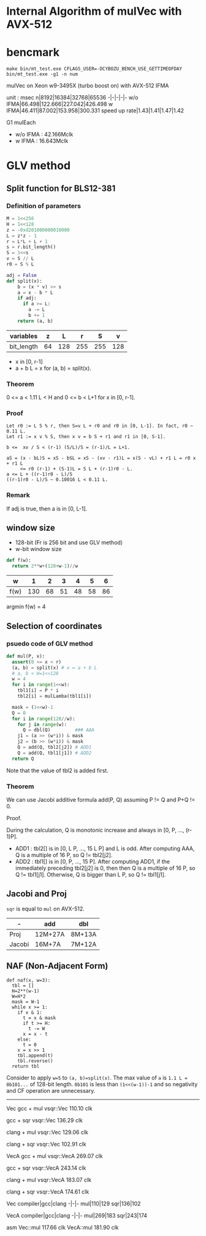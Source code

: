# Internal Algorithm of mulVec with AVX-512

# bencmark

```
make bin/mt_test.exe CFLAGS_USER=-DCYBOZU_BENCH_USE_GETTIMEOFDAY
bin/mt_test.exe -g1 -n num
```

mulVec on Xeon w9-3495X (turbo boost on) with AVX-512 IFMA

unit : msec
n|8192|16384|32768|65536
-|-|-|-|-
w/o IFMA|66.498|122.666|227.042|426.498
w IFMA|46.411|87.002|153.958|300.331
speed up rate|1.43|1.41|1.47|1.42

G1 mulEach
- w/o IFMA : 42.166Mclk
- w IFMA : 16.643Mclk

# GLV method

## Split function for BLS12-381

### Definition of parameters

```python
M = 1<<256
H = 1<<128
z = -0xd201000000010000
L = z*z - 1
r = L*L + L + 1
s = r.bit_length()
S = 1<<s
v = S // L
r0 = S % L

adj = False
def split(x):
    b = (x * v) >> s
    a = x - b * L
    if adj:
      if a >= L:
        a -= L
        b += 1
    return (a, b)
```

variables|z|L|r|S|v
-|-|-|-|-|-
bit_length|64|128|255|255|128

- x in [0, r-1]
- a + b L = x for (a, b) = split(x).

### Theorem
0 <= a < 1.11 L < H and 0 <= b < L+1 for x in [0, r-1].

### Proof

```
Let r0 := L S % r, then S=v L + r0 and r0 in [0, L-1]. In fact, r0 ~ 0.11 L.
Let r1 := x v % S, then x v = b S + r1 and r1 in [0, S-1].
```

```
b <=  xv / S < (r-1) (S/L)/S = (r-1)/L = L+1.
```

```
aS = (x - bL)S = xS - bSL = xS - (xv - r1)L = x(S - vL) + r1 L = r0 x + r1 L
     <= r0 (r-1) + (S-1)L = S L + (r-1)r0 - L.
a <= L + ((r-1)r0 - L)/S
((r-1)r0 - L)/S ~ 0.10016 L < 0.11 L.
```
### Remark
If adj is true, then a is in [0, L-1].


## window size
- 128-bit (Fr is 256 bit and use GLV method)
- w-bit window size

```python
def f(w):
  return 2**w+(128+w-1)//w
```

w|1|2|3|4|5|6
-|-|-|-|-|-|-
f(w)|130|68|51|48|58|86

argmin f(w) = 4

## Selection of coordinates

### psuedo code of GLV method

```python
def mul(P, x):
  assert(0 <= x < r)
  (a, b) = split(x) # x = a + b L
  # a, b < H=1<<128
  w = 4
  for i in range(1<<w):
    tbl1[i] = P * i
    tbl2[i] = mulLamba(tbl1[i])

  mask = (1<<w)-1
  Q = 0
  for i in range(128//w):
    for j in range(w):
      Q = dbl(Q)         ### AAA
    j1 = (a >> (w*i)) & mask
    j2 = (b >> (w*i)) & mask
    Q = add(Q, tbl2[j2]) # ADD1
    Q = add(Q, tbl1[j1]) # ADD2
  return Q
```
Note that the value of tbl2 is added first.

### Theorem
We can use Jacobi additive formula add(P, Q) assuming P != Q and P+Q != 0.

Proof.

During the calculation, Q is monotonic increase and always in [0, P, ..., (r-1)P].

- ADD1 : tbl2[] is in [0, L P, ..., 15 L P] and L is odd.
After computing AAA, Q is a multiple of 16 P, so Q != tbl2[j2].
- ADD2 : tbl1[] is in [0, P, ..., 15 P].
After computing ADD1, if the immediately preceding tbl2[j2] is 0, then then Q is a multiple of 16 P, so Q != tbl1[j1].
Otherwise, Q is bigger than L P, so Q != tbl1[j1].

## Jacobi and Proj
`sqr` is equal to `mul` on AVX-512.

-|add|dbl
-|-|-
Proj|12M+27A|8M+13A
Jacobi|16M+7A|7M+12A

## NAF (Non-Adjacent Form)

```
def naf(x, w=3):
  tbl = []
  H=2**(w-1)
  W=H*2
  mask = W-1
  while x >= 1:
    if x & 1:
      t = x & mask
      if t >= H:
        t -= W
      x = x - t
    else:
      t = 0
    x = x >> 1
    tbl.append(t)
    tbl.reverse()
  return tbl
```

Consider to apply `w=5` to `(a, b)=split(x)`.
The max value of `a` is `1.1 L = 0b101...` of 128-bit length.
`0b101` is less than `(1<<(w-1))-1` and so negativity and CF operation are unnecessary.

-----------------------------------------------------------------------------
Vec
gcc + mul
vsqr::Vec 110.10 clk

gcc + sqr
vsqr::Vec 136.29 clk

clang + mul
vsqr::Vec 129.06 clk

clang + sqr
vsqr::Vec 102.91 clk

VecA
gcc + mul
vsqr::VecA 269.07 clk

gcc + sqr
vsqr::VecA 243.14 clk

clang + mul
vsqr::VecA 183.07 clk

clang + sqr
vsqr::VecA 174.61 clk

Vec
compiler|gcc|clang
-|-|-
mul|110|129
sqr|136|102

VecA
compiler|gcc|clang
-|-|-
mul|269|183
sqr|243|174

asm
Vec::mul 117.66 clk
VecA::mul 181.90 clk